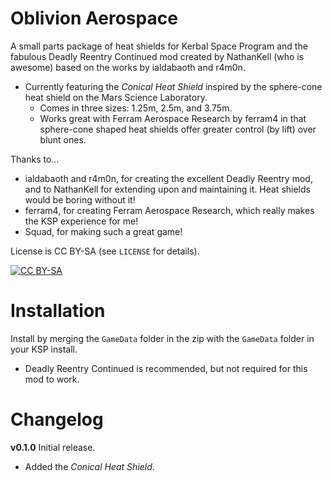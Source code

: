 # Oblivion Aerospace

A small parts package of heat shields for Kerbal Space Program and the fabulous Deadly Reentry Continued mod created by NathanKell (who is awesome) based on the works by ialdabaoth and r4m0n.

* Currently featuring the *Conical Heat Shield* inspired by the sphere-cone heat shield on the Mars Science Laboratory.
  * Comes in three sizes: 1.25m, 2.5m, and 3.75m.
  * Works great with Ferram Aerospace Research by ferram4 in that sphere-cone shaped heat shields offer greater control (by lift) over blunt ones.

Thanks to...
* ialdabaoth and r4m0n, for creating the excellent Deadly Reentry mod, and to NathanKell for extending upon and maintaining it. Heat shields would be boring without it!
* ferram4, for creating Ferram Aerospace Research, which really makes the KSP experience for me!
* Squad, for making such a great game!

License is CC BY-SA (see `LICENSE` for details).

[![CC BY-SA](https://i.creativecommons.org/l/by-sa/4.0/88x31.png)](http://creativecommons.org/licenses/by-sa/4.0/)

# Installation

Install by merging the `GameData` folder in the zip with the `GameData` folder in your KSP install.

* Deadly Reentry Continued is recommended, but not required for this mod to work.

# Changelog

**v0.1.0** Initial release.
* Added the *Conical Heat Shield*.

